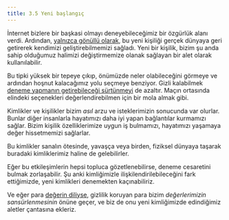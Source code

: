 ```yaml
---
title: 3.5 Yeni başlangıç
---
```


İnternet bizlere bir başkasi olmayı deneyebileceğimiz bir özgürlük
alanı verdi.  Ardından, [yalnızca gönüllü
olarak](3.04_personal_choice.md), bu yeni kişiliği gerçek dünyaya geri
getirerek kendimizi geliştirebilmemizi sağladı.  Yeni bir kişilik,
bizim şu anda sahip olduğumuz halimizi değiştirmemize olanak sağlayan
bir alet olarak kullanılabilir.

Bu tipki yüksek bir tepeye çıkıp, önümüzde neler olabileceğini görmeye
ve ardından hoşnut kalacağımız yolu seçmeye benziyor.  Gizli
kalabilmek [deneme yapmanın getirebileceği
sürtünmeyi](3.06_trying_things.md) de azaltır.  Maçın ortasında
elindeki seçenekleri değerlendirebilmen için bir mola almak gibi.

Kimlikler ve kişilikler bizim *asıl* arzu ve isteklerimizin sonucunda
var olurlar.  Bunlar diğer insanlarla hayatımızı daha iyi yapan
bağlantılar kurmamızı sağlar.  Bizim kişilik özelliklerimize uygun iş
bulmamızı, hayatımızı yaşamaya değer hissetmemizi sağlarlar.

Bu kimlikler sanalın ötesinde, yavaşça veya birden, fiziksel dünyaya
taşarak buradaki kimliklerimiz haline de gelebilirler.

Eğer bu etkileşimlerin hepsi topluca gözetlenebilirse, deneme cesaretini
bulmak zorlaşabilir.  Şu anki kimliğimizle ilişkilendirilebileceğini
fark ettiğimizde, yeni kimlikleri denemekten kaçınabiliriz.

Ve eğer para [değerin diliyse](2.05_value_vs_price.md), gizlilik
koruyan para bizim *değerlerimizin sansürlenmesinin* önüne geçer, ve
biz de onu yeni kimliğimizde edindiğimiz aletler çantasına ekleriz.

